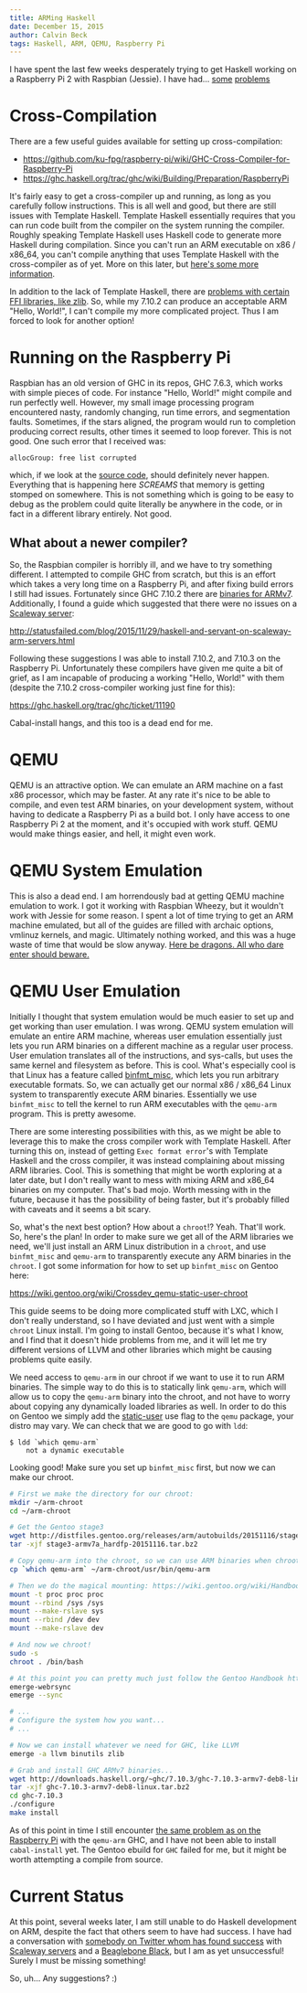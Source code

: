 ```yaml
---
title: ARMing Haskell
date: December 15, 2015
author: Calvin Beck
tags: Haskell, ARM, QEMU, Raspberry Pi
---
```


I have spent the last few weeks desperately trying to get Haskell working on a Raspberry Pi 2 with Raspbian (Jessie). I have had... [some](https://twitter.com/Chobbez/status/672209942686752768) [problems](https://twitter.com/Chobbez/status/672178036612005889)

# Cross-Compilation

There are a few useful guides available for setting up cross-compilation:

- <https://github.com/ku-fpg/raspberry-pi/wiki/GHC-Cross-Compiler-for-Raspberry-Pi>
- <https://ghc.haskell.org/trac/ghc/wiki/Building/Preparation/RaspberryPi>

It's fairly easy to get a cross-compiler up and running, as long as you carefully follow instructions. This is all well and good, but there are still issues with Template Haskell. Template Haskell essentially requires that you can run code built from the compiler on the system running the compiler. Roughly speaking Template Haskell uses Haskell code to generate more Haskell during compilation. Since you can't run an ARM executable on x86 / x86_64, you can't compile anything that uses Template Haskell with the cross-compiler as of yet. More on this later, but [here's some more information](https://ghc.haskell.org/trac/ghc/wiki/TemplateHaskell/CrossCompilation).

In addition to the lack of Template Haskell, there are [problems with certain FFI libraries, like zlib](https://ghc.haskell.org/trac/ghc/ticket/9689). So, while my 7.10.2 can produce an acceptable ARM "Hello, World!", I can't compile my more complicated project. Thus I am forced to look for another option!

# Running on the Raspberry Pi

Raspbian has an old version of GHC in its repos, GHC 7.6.3, which works with simple pieces of code. For instance "Hello, World!" might compile and run perfectly well. However, my small image processing program encountered nasty, randomly changing, run time errors, and segmentation faults. Sometimes, if the stars aligned, the program would run to completion producing correct results, other times it seemed to loop forever. This is not good. One such error that I received was:

```
allocGroup: free list corrupted
```

which, if we look at the [source code](https://github.com/ghc/ghc/blob/ghc-7.6/rts/sm/BlockAlloc.c#L383), should definitely never happen. Everything that is happening here *SCREAMS* that memory is getting stomped on somewhere. This is not something which is going to be easy to debug as the problem could quite literally be anywhere in the code, or in fact in a different library entirely. Not good.

## What about a newer compiler?

So, the Raspbian compiler is horribly ill, and we have to try something different. I attempted to compile GHC from scratch, but this is an effort which takes a very long time on a Raspberry Pi, and after fixing build errors I still had issues. Fortunately since GHC 7.10.2 there are [binaries for ARMv7](https://www.haskell.org/ghc/download_ghc_7_10_3#linux_armv7). Additionally, I found a guide which suggested that there were no issues on a [Scaleway server](https://www.scaleway.com/):

<http://statusfailed.com/blog/2015/11/29/haskell-and-servant-on-scaleway-arm-servers.html>

Following these suggestions I was able to install 7.10.2, and 7.10.3 on the Raspberry Pi. Unfortunately these compilers have given me quite a bit of grief, as I am incapable of producing a working "Hello, World!" with them (despite the 7.10.2 cross-compiler working just fine for this):

<https://ghc.haskell.org/trac/ghc/ticket/11190>

Cabal-install hangs, and this too is a dead end for me.

# QEMU

QEMU is an attractive option. We can emulate an ARM machine on a fast x86 processor, which may be faster. At any rate it's nice to be able to compile, and even test ARM binaries, on your development system, without having to dedicate a Raspberry Pi as a build bot. I only have access to one Raspberry Pi 2 at the moment, and it's occupied with work stuff. QEMU would make things easier, and hell, it might even work.

# QEMU System Emulation

This is also a dead end. I am horrendously bad at getting QEMU machine emulation to work. I got it working with Raspbian Wheezy, but it wouldn't work with Jessie for some reason. I spent a lot of time trying to get an ARM machine emulated, but all of the guides are filled with archaic options, vmlinuz kernels, and magic. Ultimately nothing worked, and this was a huge waste of time that would be slow anyway. [Here be dragons. All who dare enter should beware.](https://twitter.com/Chobbez/status/675573353898315776)

# QEMU User Emulation

Initially I thought that system emulation would be much easier to set up and get working than user emulation. I was wrong. QEMU system emulation will emulate an entire ARM machine, whereas user emulation essentially just lets you run ARM binaries on a different machine as a regular user process. User emulation translates all of the instructions, and sys-calls, but uses the same kernel and filesystem as before. This is cool. What's especially cool is that Linux has a feature called [binfmt_misc](https://en.wikipedia.org/wiki/Binfmt_misc), which lets you run arbitrary executable formats. So, we can actually get our normal x86 / x86_64 Linux system to transparently execute ARM binaries. Essentially we use `binfmt_misc` to tell the kernel to run ARM executables with the `qemu-arm` program. This is pretty awesome.

There are some interesting possibilities with this, as we might be able to leverage this to make the cross compiler work with Template Haskell. After turning this on, instead of getting `Exec format error`'s with Template Haskell and the cross compiler, it was instead complaining about missing ARM libraries. Cool. This is something that might be worth exploring at a later date, but I don't really want to mess with mixing ARM and x86_64 binaries on my computer. That's bad mojo. Worth messing with in the future, because it has the possibility of being faster, but it's probably filled with caveats and it seems a bit scary.

So, what's the next best option? How about a `chroot`!? Yeah. That'll work. So, here's the plan! In order to make sure we get all of the ARM libraries we need, we'll just install an ARM Linux distribution in a `chroot`, and use `binfmt_misc` and `qemu-arm` to transparently execute any ARM binaries in the `chroot`. I got some information for how to set up `binfmt_misc` on Gentoo here:

<https://wiki.gentoo.org/wiki/Crossdev_qemu-static-user-chroot>

This guide seems to be doing more complicated stuff with LXC, which I don't really understand, so I have deviated and just went with a simple `chroot` Linux install. I'm going to install Gentoo, because it's what I know, and I find that it doesn't hide problems from me, and it will let me try different versions of LLVM and other libraries which might be causing problems quite easily.

We need access to `qemu-arm` in our chroot if we want to use it to run ARM binaries. The simple way to do this is to statically link `qemu-arm`, which will allow us to copy the `qemu-arm` binary into the chroot, and not have to worry about copying any dynamically loaded libraries as well. In order to do this on Gentoo we simply add the [static-user](https://wiki.gentoo.org/wiki/QEMU#Miscellaneous) use flag to the `qemu` package, your distro may vary. We can check that we are good to go with `ldd`:

```
$ ldd `which qemu-arm`
    not a dynamic executable
```

Looking good! Make sure you set up `binfmt_misc` first, but now we can make our chroot.

``` Bash
# First we make the directory for our chroot:
mkdir ~/arm-chroot
cd ~/arm-chroot

# Get the Gentoo stage3
wget http://distfiles.gentoo.org/releases/arm/autobuilds/20151116/stage3-armv7a_hardfp-20151116.tar.bz2
tar -xjf stage3-armv7a_hardfp-20151116.tar.bz2

# Copy qemu-arm into the chroot, so we can use ARM binaries when chrooted.
cp `which qemu-arm` ~/arm-chroot/usr/bin/qemu-arm

# Then we do the magical mounting: https://wiki.gentoo.org/wiki/Handbook:AMD64/Installation/Base#Mounting_the_necessary_filesystems
mount -t proc proc proc
mount --rbind /sys /sys
mount --make-rslave sys
mount --rbind /dev dev
mount --make-rslave dev

# And now we chroot!
sudo -s
chroot . /bin/bash

# At this point you can pretty much just follow the Gentoo Handbook https://wiki.gentoo.org/wiki/Handbook:AMD64/Installation/Base#Configuring_Portage
emerge-webrsync
emerge --sync

# ...
# Configure the system how you want...
# ...

# Now we can install whatever we need for GHC, like LLVM
emerge -a llvm binutils zlib

# Grab and install GHC ARMv7 binaries...
wget http://downloads.haskell.org/~ghc/7.10.3/ghc-7.10.3-armv7-deb8-linux.tar.bz2
tar -xjf ghc-7.10.3-armv7-deb8-linux.tar.bz2
cd ghc-7.10.3
./configure
make install
```

As of this point in time I still encounter [the same problem as on the Raspberry Pi](https://ghc.haskell.org/trac/ghc/ticket/11190) with the `qemu-arm` GHC, and I have not been able to install `cabal-install` yet. The Gentoo ebuild for `GHC` failed for me, but it might be worth attempting a compile from source.

# Current Status

At this point, several weeks later, I am still unable to do Haskell development on ARM, despite the fact that others seem to have had success. I have had a conversation with [somebody on Twitter whom has found success](https://twitter.com/dhess/status/675142967158571009) with [Scaleway servers](https://www.scaleway.com/) and a [Beaglebone Black](http://beagleboard.org/black), but I am as yet unsuccessful! Surely I must be missing something!

So, uh... Any suggestions? :)
 
